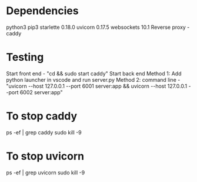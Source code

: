 # Dependencies
python3 
pip3
starlette               0.18.0
uvicorn                 0.17.5
websockets              10.1
Reverse proxy - caddy

# Testing
Start front end - "cd <project root> && sudo start caddy"
Start back end
Method 1: Add python launcher in vscode and run server.py
Method 2: command line - "uvicorn --host 127.0.0.1 --port 6001 server:app && uvicorn --host 127.0.0.1 --port 6002 server:app"

# To stop caddy
ps -ef | grep caddy
sudo kill -9 <pid>

# To stop uvicorn
ps -ef | grep uvicorn
sudo kill -9 <pid>
